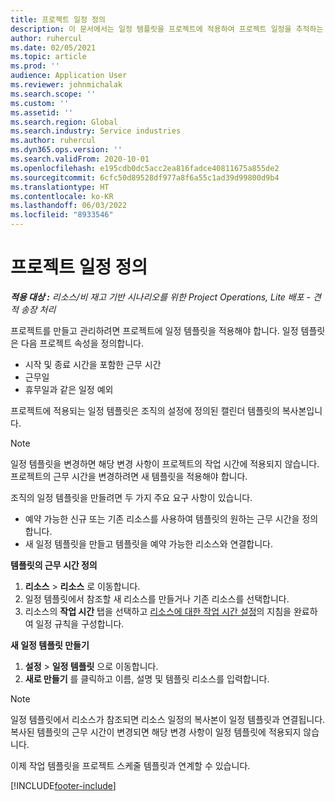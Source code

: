 ```yaml
---
title: 프로젝트 일정 정의
description: 이 문서에서는 일정 템플릿을 프로젝트에 적용하여 프로젝트 일정을 추적하는 방법에 대한 정보를 제공합니다.
author: ruhercul
ms.date: 02/05/2021
ms.topic: article
ms.prod: ''
audience: Application User
ms.reviewer: johnmichalak
ms.search.scope: ''
ms.custom: ''
ms.assetid: ''
ms.search.region: Global
ms.search.industry: Service industries
ms.author: ruhercul
ms.dyn365.ops.version: ''
ms.search.validFrom: 2020-10-01
ms.openlocfilehash: e195cdb0dc5acc2ea816fadce40811675a855de2
ms.sourcegitcommit: 6cfc50d89528df977a8f6a55c1ad39d99800d9b4
ms.translationtype: HT
ms.contentlocale: ko-KR
ms.lasthandoff: 06/03/2022
ms.locfileid: "8933546"
---
```

# <a name="define-project-calendars"></a>프로젝트 일정 정의

_**적용 대상 :** 리소스/비 재고 기반 시나리오를 위한 Project Operations, Lite 배포 - 견적 송장 처리_

프로젝트를 만들고 관리하려면 프로젝트에 일정 템플릿을 적용해야 합니다. 일정 템플릿은 다음 프로젝트 속성을 정의합니다.

- 시작 및 종료 시간을 포함한 근무 시간
- 근무일
- 휴무일과 같은 일정 예외

프로젝트에 적용되는 일정 템플릿은 조직의 설정에 정의된 캘린더 템플릿의 복사본입니다.

> [!NOTE]
> 일정 템플릿을 변경하면 해당 변경 사항이 프로젝트의 작업 시간에 적용되지 않습니다. 프로젝트의 근무 시간을 변경하려면 새 템플릿을 적용해야 합니다.

조직의 일정 템플릿을 만들려면 두 가지 주요 요구 사항이 있습니다.

- 예약 가능한 신규 또는 기존 리소스를 사용하여 템플릿의 원하는 근무 시간을 정의합니다.
- 새 일정 템플릿을 만들고 템플릿을 예약 가능한 리소스와 연결합니다.

**템플릿의 근무 시간 정의**

1. **리소스** \> **리소스** 로 이동합니다.
2. 일정 템플릿에서 참조할 새 리소스를 만들거나 기존 리소스를 선택합니다.
3. 리소스의 **작업 시간** 탭을 선택하고 [리소스에 대한 작업 시간 설정](/dynamics365/field-service/set-work-hours-resource)의 지침을 완료하여 일정 규칙을 구성합니다.

**새 일정 템플릿 만들기**

1. **설정** \> **일정 템플릿** 으로 이동합니다.
2. **새로 만들기** 를 클릭하고 이름, 설명 및 템플릿 리소스를 입력합니다.

> [!NOTE]
> 일정 템플릿에서 리소스가 참조되면 리소스 일정의 복사본이 일정 템플릿과 연결됩니다. 복사된 템플릿의 근무 시간이 변경되면 해당 변경 사항이 일정 템플릿에 적용되지 않습니다.

이제 작업 템플릿을 프로젝트 스케줄 템플릿과 연계할 수 있습니다.


[!INCLUDE[footer-include](../includes/footer-banner.md)]

